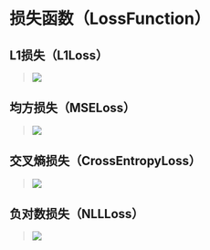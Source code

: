 # 损失函数（LossFunction）
## L1损失（L1Loss）
> [![](https://colab.research.google.com/assets/colab-badge.svg)](https://colab.research.google.com/github/itmorn/AI.handbook/blob/main/DL/torch/nn/LossFunction/L1Loss.ipynb)

## 均方损失（MSELoss）
> [![](https://colab.research.google.com/assets/colab-badge.svg)](https://colab.research.google.com/github/itmorn/AI.handbook/blob/main/DL/torch/nn/LossFunction/MSELoss.ipynb)

## 交叉熵损失（CrossEntropyLoss）
> [![](https://colab.research.google.com/assets/colab-badge.svg)](https://colab.research.google.com/github/itmorn/AI.handbook/blob/main/DL/torch/nn/LossFunction/CrossEntropyLoss.ipynb)

## 负对数损失（NLLLoss）
> [![](https://colab.research.google.com/assets/colab-badge.svg)](https://colab.research.google.com/github/itmorn/AI.handbook/blob/main/DL/torch/nn/LossFunction/NLLLoss.ipynb)


